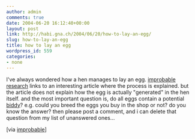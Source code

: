 ```yaml
---
author: admin
comments: true
date: 2004-06-20 16:12:40+00:00
layout: post
link: http://habi.gna.ch/2004/06/20/how-to-lay-an-egg/
slug: how-to-lay-an-egg
title: how to lay an egg
wordpress_id: 559
categories:
- none
---
```


I've always wondered how a hen manages to lay an egg. 
[improbable research](http://improbable.typepad.com/) links to an interesting article where the process is explained.
but the article does not explain how the egg is actually "generated" in the hen itself. and the most important question is, do all eggs contain a potential [biddy](http://dict.leo.org/?p=14/p..&search=biddy)? e.g. could you breed the eggs you buy in the shop or not?
do you know the answer? then please post a comment, and i can delete that question from my list of unanswered ones...

[via [improbable](http://improbable.typepad.com/improbable_research_whats/2004/06/how_to_lay_an_e.html)]
